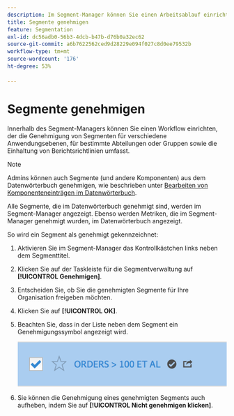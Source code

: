 ```yaml
---
description: Im Segment-Manager können Sie einen Arbeitsablauf einrichten, der das Genehmigen von Segmenten für verschiedene Anwendungsebenen, für bestimmte Abteilungen oder Gruppen umfasst und mit den Berichtserstellungsrichtlinien übereinstimmt.
title: Segmente genehmigen
feature: Segmentation
exl-id: dc56adb0-56b3-4dcb-b47b-d76b0a32ec62
source-git-commit: a6b7622562ced9d28229e094f027c8d0ee79532b
workflow-type: tm+mt
source-wordcount: '176'
ht-degree: 53%

---
```


# Segmente genehmigen

Innerhalb des Segment-Managers können Sie einen Workflow einrichten, der die Genehmigung von Segmenten für verschiedene Anwendungsebenen, für bestimmte Abteilungen oder Gruppen sowie die Einhaltung von Berichtsrichtlinien umfasst.

>[!NOTE]
>
>Admins können auch Segmente (und andere Komponenten) aus dem Datenwörterbuch genehmigen, wie beschrieben unter [Bearbeiten von Komponenteneinträgen im Datenwörterbuch](/help/analyze/analysis-workspace/components/data-dictionary/edit-entries-data-dictionary.md).
>
>Alle Segmente, die im Datenwörterbuch genehmigt sind, werden im Segment-Manager angezeigt. Ebenso werden Metriken, die im Segment-Manager genehmigt wurden, im Datenwörterbuch angezeigt.

So wird ein Segment als genehmigt gekennzeichnet:

1. Aktivieren Sie im Segment-Manager das Kontrollkästchen links neben dem Segmenttitel.
1. Klicken Sie auf der Taskleiste für die Segmentverwaltung auf **[!UICONTROL Genehmigen]**.
1. Entscheiden Sie, ob Sie die genehmigten Segmente für Ihre Organisation freigeben möchten.
1. Klicken Sie auf **[!UICONTROL OK]**.
1. Beachten Sie, dass in der Liste neben dem Segment ein Genehmigungssymbol angezeigt wird.

   ![](assets/seg_approved.png)

1. Sie können die Genehmigung eines genehmigten Segments auch aufheben, indem Sie auf **[!UICONTROL Nicht genehmigen klicken]**.
